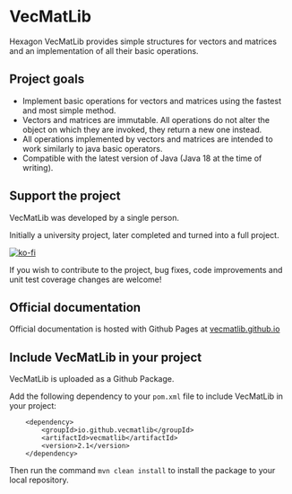 # VecMatLib

Hexagon VecMatLib provides simple structures for vectors and matrices and an implementation of all their basic operations.

## Project goals

- Implement basic operations for vectors and matrices using the fastest and most simple method.
- Vectors and matrices are immutable. All operations do not alter the object on which they are invoked, they return a new one instead.
- All operations implemented by vectors and matrices are intended to work similarly to java basic operators.
- Compatible with the latest version of Java (Java 18 at the time of writing).

## Support the project

VecMatLib was developed by a single person.

Initially a university project, later completed and turned into a full project.

[![ko-fi](https://ko-fi.com/img/githubbutton_sm.svg)](https://ko-fi.com/X8X87EZ87)

If you wish to contribute to the project, bug fixes, code improvements and unit test coverage changes are welcome!

## Official documentation

Official documentation is hosted with Github Pages at [vecmatlib.github.io](https://vecmatlib.github.io/)

## Include VecMatLib in your project

VecMatLib is uploaded as a Github Package.

Add the following dependency to your `pom.xml` file to include VecMatLib in your project:

```
	<dependency>
		<groupId>io.github.vecmatlib</groupId>
		<artifactId>vecmatlib</artifactId>
		<version>2.1</version>
	</dependency>
```

Then run the command `mvn clean install` to install the package to your local repository.
